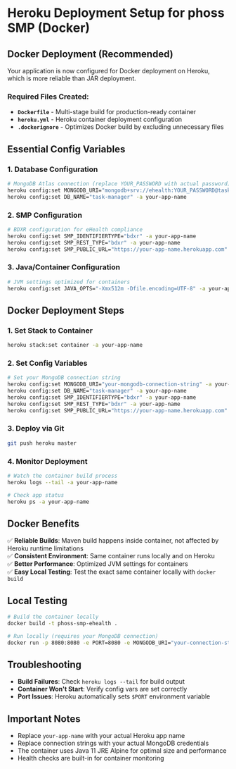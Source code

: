 # Heroku Deployment Setup for phoss SMP (Docker)

## Docker Deployment (Recommended)

Your application is now configured for Docker deployment on Heroku, which is more reliable than JAR deployment.

### Required Files Created:
- **`Dockerfile`** - Multi-stage build for production-ready container
- **`heroku.yml`** - Heroku container deployment configuration  
- **`.dockerignore`** - Optimizes Docker build by excluding unnecessary files

## Essential Config Variables

### 1. Database Configuration
```bash
# MongoDB Atlas connection (replace YOUR_PASSWORD with actual password)
heroku config:set MONGODB_URI="mongodb+srv://ehealth:YOUR_PASSWORD@task-manager.8i0tx.mongodb.net/task-manager?retryWrites=true&w=majority" -a your-app-name
heroku config:set DB_NAME="task-manager" -a your-app-name
```

### 2. SMP Configuration
```bash
# BDXR configuration for eHealth compliance
heroku config:set SMP_IDENTIFIERTYPE="bdxr" -a your-app-name
heroku config:set SMP_REST_TYPE="bdxr" -a your-app-name
heroku config:set SMP_PUBLIC_URL="https://your-app-name.herokuapp.com" -a your-app-name
```

### 3. Java/Container Configuration
```bash
# JVM settings optimized for containers
heroku config:set JAVA_OPTS="-Xmx512m -Dfile.encoding=UTF-8" -a your-app-name
```

## Docker Deployment Steps

### 1. Set Stack to Container
```bash
heroku stack:set container -a your-app-name
```

### 2. Set Config Variables
```bash
# Set your MongoDB connection string
heroku config:set MONGODB_URI="your-mongodb-connection-string" -a your-app-name
heroku config:set DB_NAME="task-manager" -a your-app-name
heroku config:set SMP_IDENTIFIERTYPE="bdxr" -a your-app-name
heroku config:set SMP_REST_TYPE="bdxr" -a your-app-name
heroku config:set SMP_PUBLIC_URL="https://your-app-name.herokuapp.com" -a your-app-name
```

### 3. Deploy via Git
```bash
git push heroku master
```

### 4. Monitor Deployment
```bash
# Watch the container build process
heroku logs --tail -a your-app-name

# Check app status
heroku ps -a your-app-name
```

## Docker Benefits

✅ **Reliable Builds**: Maven build happens inside container, not affected by Heroku runtime limitations  
✅ **Consistent Environment**: Same container runs locally and on Heroku  
✅ **Better Performance**: Optimized JVM settings for containers  
✅ **Easy Local Testing**: Test the exact same container locally with `docker build`  

## Local Testing

```bash
# Build the container locally
docker build -t phoss-smp-ehealth .

# Run locally (requires your MongoDB connection)
docker run -p 8080:8080 -e PORT=8080 -e MONGODB_URI="your-connection-string" phoss-smp-ehealth
```

## Troubleshooting

- **Build Failures**: Check `heroku logs --tail` for build output
- **Container Won't Start**: Verify config vars are set correctly
- **Port Issues**: Heroku automatically sets `$PORT` environment variable

## Important Notes

- Replace `your-app-name` with your actual Heroku app name
- Replace connection strings with your actual MongoDB credentials  
- The container uses Java 11 JRE Alpine for optimal size and performance
- Health checks are built-in for container monitoring
